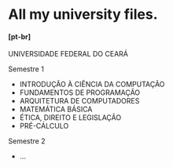 # All my university files.

#### [pt-br]
UNIVERSIDADE FEDERAL DO CEARÁ

Semestre 1
  - INTRODUÇÃO À CIÊNCIA DA COMPUTAÇÃO
  - FUNDAMENTOS DE PROGRAMAÇÃO
  - ARQUITETURA DE COMPUTADORES
  - MATEMÁTICA BÁSICA
  - ÉTICA, DIREITO E LEGISLAÇÃO
  - PRÉ-CÁLCULO

Semestre 2
  - ...
